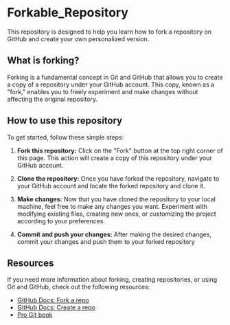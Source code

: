 # Forkable_Repository
This repository is designed to help you learn how to fork a repository on GitHub and create your own personalized version.
## What is forking?
Forking is a fundamental concept in Git and GitHub that allows you to create a copy of a repository under your GitHub account. This copy, known as a "fork," enables you to freely experiment and make changes without affecting the original repository.

## How to use this repository

To get started, follow these simple steps:

1. **Fork this repository:** Click on the "Fork" button at the top right corner of this page. This action will create a copy of this repository under your GitHub account.

2. **Clone the repository:** Once you have forked the repository, navigate to your GitHub account and locate the forked repository and clone it.

3. **Make changes:** Now that you have cloned the repository to your local machine, feel free to make any changes you want. Experiment with modifying existing files, creating new ones, or customizing the project according to your preferences.

4. **Commit and push your changes:** After making the desired changes, commit your changes and push them to your forked repository

## Resources

If you need more information about forking, creating repositories, or using Git and GitHub, check out the following resources:

- [GitHub Docs: Fork a repo](https://docs.github.com/en/get-started/quickstart/fork-a-repo)
- [GitHub Docs: Create a repo](https://docs.github.com/en/github/getting-started-with-github/create-a-repo)
- [Pro Git book](https://git-scm.com/book)
